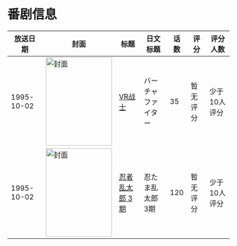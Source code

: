 # 番剧信息

|放送日期|封面|标题|日文标题|话数|评分|评分人数|
|---|---|---|---|---|---|---|
|1995-10-02|<img src="//lain.bgm.tv/pic/cover/c/ad/b6/104017_MvOmk.jpg" alt="封面" style="width:150px;height:200px;object-fit:cover;">|[VR战士](https://bangumi.tv/subject/104017)|バーチャファイター|35|暂无评分|少于10人评分|
|1995-10-02|<img src="//lain.bgm.tv/pic/cover/c/be/8c/161681_nBtcy.jpg" alt="封面" style="width:150px;height:200px;object-fit:cover;">|[忍者乱太郎 3期](https://bangumi.tv/subject/161681)|忍たま乱太郎 3期|120|暂无评分|少于10人评分|
